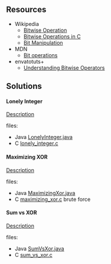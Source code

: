 ## Resources

* Wikipedia
	- [Bitwise Operation](https://en.wikipedia.org/wiki/Bitwise_operation)
	- [Bitwise Operations in C](https://en.wikipedia.org/wiki/Bitwise_operations_in_C)
	- [Bit Manipulation](https://en.wikipedia.org/wiki/Bit_manipulation)
* MDN
	- [Bit operations](https://developer.mozilla.org/en-US/docs/Web/JavaScript/Reference/Operators/Bitwise_Operators)
* envatotuts+
	- [Understanding Bitwise Operators](https://code.tutsplus.com/articles/understanding-bitwise-operators--active-11301)

## Solutions
#### Lonely Integer
[Description](https://www.hackerrank.com/challenges/lonely-integer/problem)

files:

* Java [LonelyInteger.java](LonelyInteger.java)
* C [lonely_integer.c](lonely_integer.c)

#### Maximizing XOR
[Description](https://www.hackerrank.com/challenges/maximizing-xor/problem)

files:

* Java [MaximizingXor.java](MaximizingXor.java)
* C [maximizing_xor.c](maximizing_xor.c) brute force

#### Sum vs XOR
[Description](https://www.hackerrank.com/challenges/sum-vs-xor/problem)

files:

* Java [SumVsXor.java](SumVsXor.java)
* C [sum_vs_xor.c](sum_vs_xor.c)

